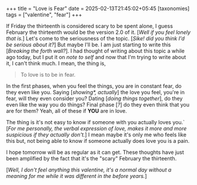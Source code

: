 +++
title = "Love is Fear"
date = 2025-02-13T21:45:02+05:45
[taxonomies]
tags = ["valentine", "fear"]
+++

If Friday the thirteenth is considered scary to be spent alone, I guess February the thirteenth would be the version 2.0 of it. [_Well if you feel lonely that is._] Let's come to the seriousness of the topic. [_Sike! did you think I'd be serious about it?_] But maybe I'll be. I am just starting to write this [_Breaking the forth wall?_]. I had thought of writing about this topic a while ago today, but I put it on _note to self_ and  now that I'm trying to write about it, I can't think much. I mean, the thing is,
> To love is to be in fear.

In the first phases, when you feel the things, you are in constant fear, do they even like you. Saying [_showing*, actually_] the love you feel, you're in fear, will they even consider you? Dating [_doing things together_], do they even like the way you do things? Final phase [_?_] do they even think that you are for them? Yeah, all of these if __YOU__ are in love.

The thing is it's not easy to know if someone with you actually loves you.` [_For me personally, the verbal expression of love, makes it more and more suspicious if they actually don't._] I mean maybe it's only me who feels like this but, not being able to know if someone actually does love you is a pain.

I hope tomorrow will be as regular as it can get. These thoughts have just been amplified by the fact that it's the "scary" February the thirteenth.

[_Well, I don't feel anything this valentine, it's a normal day without a meaning for me while it was different in the before years._]
